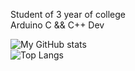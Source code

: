 Student of 3 year of college
<br>
Arduino C && C++ Dev



![My GitHub stats](https://github-readme-stats.vercel.app/api?username=vbodnarchuk&show_icons=true&theme=dark)
<br>
![Top Langs](https://github-readme-stats.vercel.app/api/top-langs/?username=vbodnarchuk&langs_count=8&theme=dark)
